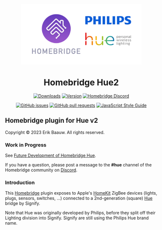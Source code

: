 <p align="center">
  <img src="homebridge-hue2.png" height="200px">  
</p><span align="center">

# Homebridge Hue2
[![Downloads](https://img.shields.io/npm/dt/homebridge-hue2)](https://www.npmjs.com/package/homebridge-hue2)
[![Version](https://img.shields.io/npm/v/homebridge-hue2)](https://www.npmjs.com/package/homebridge-hue2)
[![Homebridge Discord](https://img.shields.io/discord/432663330281226270?color=728ED5&logo=discord&label=discord)](https://discord.gg/hZubhrz)

[![GitHub issues](https://img.shields.io/github/issues/ebaauw/homebridge-hue2)](https://github.com/ebaauw/homebridge-hue2/issues)
[![GitHub pull requests](https://img.shields.io/github/issues-pr/ebaauw/homebridge-hue2)](https://github.com/ebaauw/homebridge-hue2/pulls)
[![JavaScript Style Guide](https://img.shields.io/badge/code_style-standard-brightgreen)](https://standardjs.com)

</span>

## Homebridge plugin for Hue v2
Copyright © 2023 Erik Baauw. All rights reserved.

### Work in Progress
See [Future Development of Homebridge Hue](https://github.com/ebaauw/homebridge-hue/issues/1070).

If you have a question, please post a message to the **#hue** channel of the Homebridge community on [Discord](https://discord.gg/hZubhrz).

### Introduction
This [Homebridge](https://github.com/homebridge/homebridge) plugin exposes to Apple's [HomeKit](http://www.apple.com/ios/home/) ZigBee devices (lights, plugs, sensors, switches, ...) connected to a 2nd-generation (square) [Hue](http://www2.meethue.com/) bridge by Signify.

Note that Hue was originally developed by Philips, before they split off their Lighting division into Signify.
Signify are still using the Philips Hue brand name.
